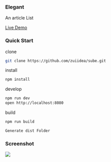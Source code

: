 ### Elegant

An article List

[Live Demo](http://sube.zuiidea.com)

### Quick Start

clone

```bash
git clone https://github.com/zuiidea/sube.git
```

install

```bash
npm install
```

develop

```bash
npm run dev
open http://localhost:8080
```

build

```bash
npm run build

Generate dist Folder
```

### Screenshot

![](assets/demo.gif)
